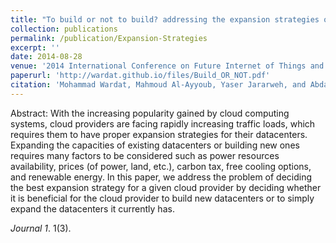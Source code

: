 ```yaml
---
title: "To build or not to build? addressing the expansion strategies of cloud providers"
collection: publications
permalink: /publication/Expansion-Strategies
excerpt: ''
date: 2014-08-28
venue: '2014 International Conference on Future Internet of Things and Cloud (FiCloud 2014): Barcelona, Spain'
paperurl: 'http://wardat.github.io/files/Build_OR_NOT.pdf'
citation: 'Mohammad Wardat, Mahmoud Al-Ayyoub, Yaser Jararweh, and Abdallah A. Khreishah. "To build or not to build? addressing the expansion strategies of cloud providers." 2014 International Conference on Future Internet of Things and Cloud. IEEE, 2014.'
---
```

Abstract: With the increasing popularity gained by cloud computing systems, cloud providers are facing rapidly increasing traffic loads, which requires them to have proper expansion strategies for their datacenters. Expanding the capacities of existing datacenters or building new ones requires many factors to be considered such as power resources availability, prices (of power, land, etc.), carbon tax, free cooling options, and renewable energy. In this paper, we address the problem of deciding the best expansion strategy for a given cloud provider by deciding whether it is beneficial for the cloud provider to build new datacenters or to simply expand the datacenters it currently has.

<!-- [Download paper here](http://wardat.github.io/files/Build_OR_NOT.pdf) -->

<i>Journal 1</i>. 1(3).